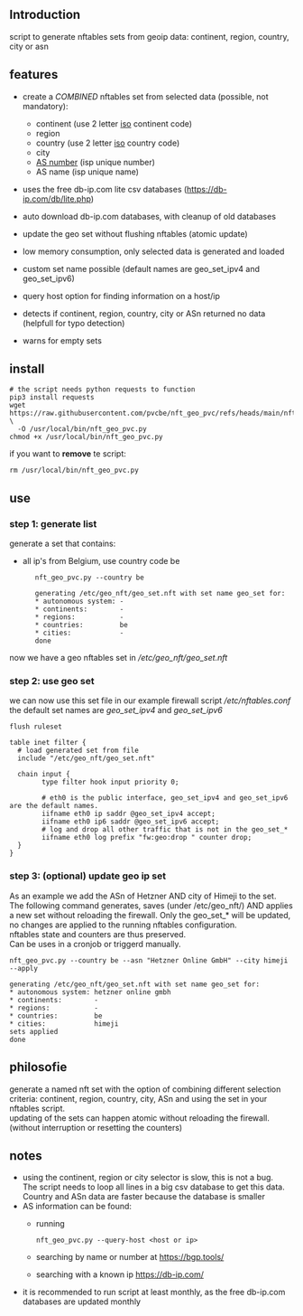 ## Introduction
script to generate nftables sets from geoip data: continent, region, country, city or asn

## features
* create a *COMBINED* nftables set from selected data (possible, not mandatory):
  * continent (use 2 letter [iso](https://en.wikipedia.org/wiki/ISO_3166-1) continent code)
  * region
  * country (use 2 letter [iso](https://en.wikipedia.org/wiki/ISO_3166-1) country code)
  * city
  * [AS number](https://en.wikipedia.org/wiki/Autonomous_system_%28Internet%29) (isp unique number)
  * AS name (isp unique name)

* uses the free db-ip.com lite csv databases (https://db-ip.com/db/lite.php)
* auto download db-ip.com databases, with cleanup of old databases
* update the geo set without flushing nftables (atomic update)
* low memory consumption, only selected data is generated and loaded
* custom set name possible (default names are geo_set_ipv4 and geo_set_ipv6)
* query host option for finding information on a host/ip
* detects if continent, region, country, city or ASn returned no data (helpfull for typo detection)
* warns for empty sets 

## install

    # the script needs python requests to function
    pip3 install requests
    wget https://raw.githubusercontent.com/pvcbe/nft_geo_pvc/refs/heads/main/nft_geo_pvc.py \
      -O /usr/local/bin/nft_geo_pvc.py
    chmod +x /usr/local/bin/nft_geo_pvc.py 

if you want to **remove** te script:

    rm /usr/local/bin/nft_geo_pvc.py
 
## use 

### step 1: generate list
generate a set that contains:
* all ip's from Belgium, use country code be

         nft_geo_pvc.py --country be
    
         generating /etc/geo_nft/geo_set.nft with set name geo_set for:
         * autonomous system: -
         * continents:        -
         * regions:           -
         * countries:         be
         * cities:            -
         done

now we have a geo nftables set in */etc/geo_nft/geo_set.nft* 

### step 2: use geo set
we can now use this set file in our example firewall script */etc/nftables.conf*
the default set names are *geo_set_ipv4* and *geo_set_ipv6*

    flush ruleset

    table inet filter {
      # load generated set from file
      include "/etc/geo_nft/geo_set.nft"

      chain input {
            type filter hook input priority 0;
    
            # eth0 is the public interface, geo_set_ipv4 and geo_set_ipv6 are the default names.
            iifname eth0 ip saddr @geo_set_ipv4 accept;
            iifname eth0 ip6 saddr @geo_set_ipv6 accept;
            # log and drop all other traffic that is not in the geo_set_*
            iifname eth0 log prefix "fw:geo:drop " counter drop;
      }
    }
   

### step 3: (optional) update geo ip set
As an example we add the ASn of Hetzner AND city of Himeji to the set.  
The following command generates, saves (under /etc/geo_nft/) AND applies a new set without reloading the firewall.
Only the geo_set_* will be updated, no changes are applied to the running nftables configuration.  
nftables state and counters are thus preserved.  
Can be uses in a cronjob or triggerd manually.

    nft_geo_pvc.py --country be --asn "Hetzner Online GmbH" --city himeji --apply

    generating /etc/geo_nft/geo_set.nft with set name geo_set for:
    * autonomous system: hetzner online gmbh
    * continents:        -
    * regions:           -
    * countries:         be
    * cities:            himeji
    sets applied
    done


## philosofie
generate a named nft set with the option of combining different selection criteria: continent, region, country, city, ASn 
and using the set in your nftables script.  
updating of the sets can happen atomic without reloading the firewall. (without interruption or resetting the counters)


## notes
* using the continent, region or city selector is slow, this is not a bug.  
  The script needs to loop all lines in a big csv database to get this data.
  Country and ASn data are faster because the database is smaller
* AS information can be found:
  * running
  
        nft_geo_pvc.py --query-host <host or ip>

  * searching by name or number at https://bgp.tools/ 
  * searching with a known ip https://db-ip.com/
* it is recommended to run script at least monthly, as the free db-ip.com databases are updated monthly


